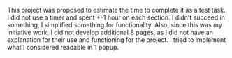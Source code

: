 This project was proposed to estimate the time to complete it as a test task.
I did not use a timer and spent +-1 hour on each section. I didn't succeed in something, 
I simplified something for functionality. Also, since this was my initiative work,
I did not develop additional 8 pages, as I did not have an explanation for their use and functioning for the project.
I tried to implement what I considered readable in 1 popup.
